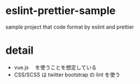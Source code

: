 # eslint-prettier-sample

sample project that code format by eslint and prettier

# detail

- vue.js 　を使うことを想定している
- CSS/SCSS は twitter bootstrap の lint を使う
